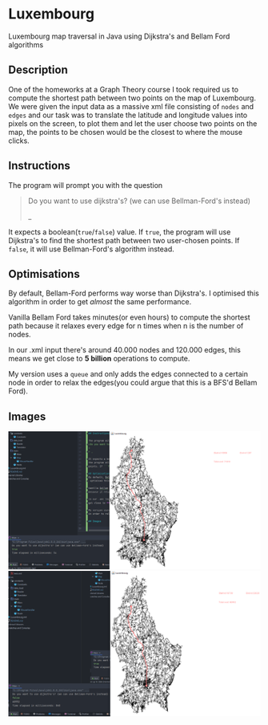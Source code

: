 # Luxembourg
Luxembourg map traversal in Java using Dijkstra's and Bellam Ford algorithms

## Description

One of the homeworks at a Graph Theory course I took required us to compute the 
shortest path between two points on the map of Luxembourg. We were given the input
data as a massive xml file consisting of ```nodes``` and ```edges``` and our task
was to translate the latitude and longitude values into pixels on the screen, to
plot them and let the user choose two points on the map, the points to be chosen would
be the closest to where the mouse clicks.

## Instructions

The program will prompt you with the question
>Do you want to use dijkstra's? (we can use Bellman-Ford's instead)
> 
> _

It expects a boolean(```true```/```false```) value. If ```true```, 
the program will use Dijkstra's to find the shortest path between two user-chosen
points. If ```false```, it will use Bellman-Ford's algorithm instead. 

## Optimisations
By default, Bellam-Ford performs way worse than Dijkstra's. I
 optimised this algorithm in order to get _almost_ the same performance. 

Vanilla Bellam Ford takes minutes(or even hours) to compute the shortest path
because it relaxes every edge for n times when n is the number of nodes.

In our .xml input there's around 40.000 nodes and 120.000 edges, this means we 
get close to **5 billion** operations to compute.

My version uses a ```queue``` and only adds the edges connected to a certain node
in order to relax the edges(you could argue that this is a BFS'd Bellam Ford).

## Images
![](images/dijkstra.png)
![](images/bellam_ford.png)

